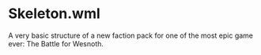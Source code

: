 Skeleton.wml
============

A very basic structure of a new faction pack for one of the most epic game ever: The Battle for Wesnoth.
